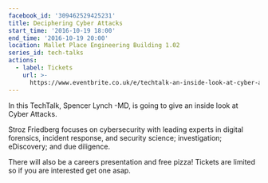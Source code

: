 ```yaml
---
facebook_id: '309462529425231'
title: Deciphering Cyber Attacks
start_time: '2016-10-19 18:00'
end_time: '2016-10-19 20:00'
location: Mallet Place Engineering Building 1.02
series_id: tech-talks
actions:
  - label: Tickets
    url: >-
      https://www.eventbrite.co.uk/e/techtalk-an-inside-look-at-cyber-attacks-stroz-friedberg-tickets-28530467396
---
```


In this TechTalk, Spencer Lynch -MD, is going to give an inside look at Cyber Attacks.   
  
Stroz Friedberg focuses on cybersecurity with leading experts in digital forensics, incident response, and security science; investigation; eDiscovery; and due diligence.   
  
There will also be a careers presentation and free pizza! Tickets are limited so if you are interested get one asap.
